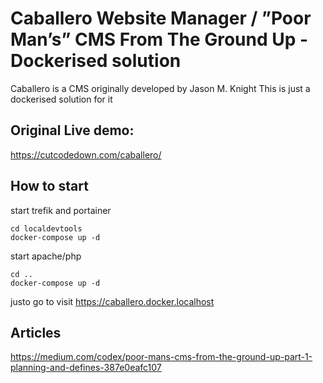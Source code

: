 # Caballero Website Manager / ”Poor Man’s” CMS From The Ground Up - Dockerised solution

Caballero is a CMS originally developed by Jason M. Knight
This is just a dockerised solution for it 


## Original Live demo:
https://cutcodedown.com/caballero/


## How to start 

start trefik and portainer
```
cd localdevtools
docker-compose up -d 
```

start apache/php 
```
cd ..
docker-compose up -d 
```

justo go to visit https://caballero.docker.localhost



## Articles 

https://medium.com/codex/poor-mans-cms-from-the-ground-up-part-1-planning-and-defines-387e0eafc107
